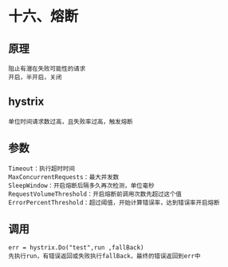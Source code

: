 # 十六、熔断
## 原理
    阻止有潜在失败可能性的请求
    开启，半开启，关闭

## hystrix
    单位时间请求数过高，且失败率过高，触发熔断
    
## 参数
    Timeout：执行超时时间
    MaxConcurrentRequests：最大并发数
    SleepWindow：开启熔断后隔多久再次检测，单位毫秒
    RequestVolumeThreshold：开启熔断前调用次数先超过这个值
    ErrorPercentThreshold：超过阈值，开始计算错误率，达到错误率开启熔断

## 调用
    err = hystrix.Do("test",run ,fallBack)
    先执行run，有错误返回或失败执行fallBack，最终的错误返回到err中